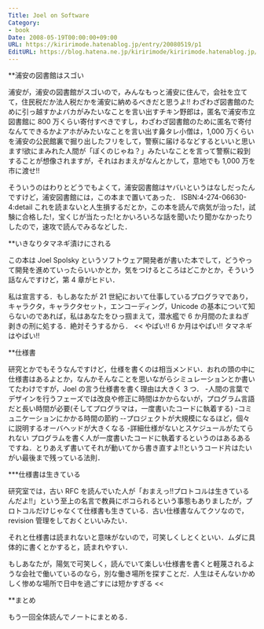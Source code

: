 ```yaml
---
Title: Joel on Software
Category:
- book
Date: 2008-05-19T00:00:00+09:00
URL: https://kiririmode.hatenablog.jp/entry/20080519/p1
EditURL: https://blog.hatena.ne.jp/kiririmode/kiririmode.hatenablog.jp/atom/entry/8454420450078214875
---
```



**浦安の図書館はスゴい

浦安が，浦安の図書館がスゴいので，みんなもっと浦安に住んで，会社を立てて，住民税だか法人税だかを浦安に納めるべきだと思うよ!!
わざわざ図書館のために引っ越すかよバカがみたいなことを言い出すチキン野郎は，匿名で浦安市立図書館に 800 万くらい寄付すべきですし，わざわざ図書館のために匿名で寄付なんてできるかよアホがみたいなことを言い出す鼻タレ小僧は，1,000 万くらいを浦安の公民館裏で掘り出したフリをして，警察に届けるなどするといいと思います!欲にまみれた人間が「ぼくのじゃね？」みたいなことを言って警察に殺到することが想像されますが，それはおまえがなんとかして，意地でも 1,000 万を市に渡せ!!


そういうのはわりとどうでもよくて，浦安図書館はヤバいというはなしだったんですけど，浦安図書館には，この本まで置いてあった．
ISBN:4-274-06630-4:detail
これを読まないと人生損するだとか，この本を読んで病気が治った!，試験に合格した!，宝くじが当たった!とかいろいろな話を聞いたり聞かなかったりしたので，速攻で読んでみるなどした．

**いきなりタマネギ漬けにされる

この本は Joel Spolsky というソフトウェア開発者が書いた本でして，どうやって開発を進めていったらいいかとか，気をつけるところはどこかとか，そういう話なんですけど，第 4 章がヒドい．
>>
私は宣言する．もしあなたが 21 世紀において仕事しているプログラマであり，キャラクタ，キャラクタセット，エンコーディング，Unicode の基本について知らないのであれば，私はあなたをひっ掴まえて，潜水艦で 6 か月間のたまねぎ剥きの刑に処する．絶対そうするから．
<<
やばい!! 6 か月はやばい!! タマネギはやばい!! 

**仕様書

研究とかでもそうなんですけど，仕様を書くのは相当メンドい．おれの頭の中に仕様書はあるよとか，なんかそんなことを思いながらシミュレーションとか書いてたわけですが，Joel の言う仕様書を書く理由は大きく 3 つ．
-人間の言葉でデザインを行うフェーズでは改良や修正に時間はかからないが，プログラム言語だと長い時間が必要(そしてプログラマは，一度書いたコードに執着する)
-コミュニケーションにかかる時間の節約
--プロジェクトが大規模になるほど，個々に説明するオーバヘッドが大きくなる
-詳細仕様がないとスケジュールがたてられない
プログラムを書く人が一度書いたコードに執着するというのはあるあるですね．とりあえず書いてそれが動いてから書き直すよ!!というコード片はたいがい最後まで残っている法則．

***仕様書は生きている

研究室では，古い RFC を読んでいた人が「おまえっ!!プロトコルは生きているんだよ!!」という至上の名言で教員にボコられるという事態もありましたが，プロトコルだけじゃなくて仕様書も生きている．古い仕様書なんてクソなので，revision 管理をしておくといいみたい．

それと仕様書は読まれないと意味がないので，可笑しくしとくといい．ムダに具体的に書くとかすると，読まれやすい．
>>
もしあなたが，陽気で可笑しく，読んでいて楽しい仕様書を書くと軽蔑されるような会社で働いているのなら，別な働き場所を探すことだ．人生はそんないかめしく惨めな場所で日中を過ごすには短かすぎる
<<

**まとめ

もう一回全体読んでノートにまとめる．
